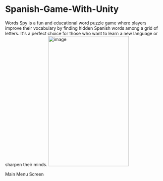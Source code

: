 # Spanish-Game-With-Unity
Words Spy is a fun and educational word puzzle game where players improve their vocabulary by finding hidden Spanish words among a grid of letters. It's a perfect choice for those who want to learn a new language or sharpen their minds.
<img width="260" height="420" alt="image" src="https://github.com/user-attachments/assets/5ba7a9ee-902e-433b-a3d7-3411b2eb958c" />

Main Menu Screen
